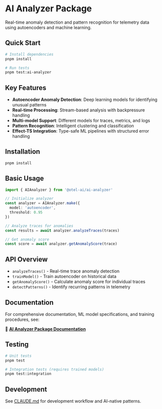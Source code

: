 # AI Analyzer Package

Real-time anomaly detection and pattern recognition for telemetry data using autoencoders and machine learning.

## Quick Start

```bash
# Install dependencies
pnpm install

# Run tests
pnpm test:ai-analyzer
```

## Key Features

- **Autoencoder Anomaly Detection**: Deep learning models for identifying unusual patterns
- **Real-time Processing**: Stream-based analysis with backpressure handling
- **Multi-model Support**: Different models for traces, metrics, and logs
- **Pattern Recognition**: Intelligent clustering and classification
- **Effect-TS Integration**: Type-safe ML pipelines with structured error handling

## Installation

```bash
pnpm install
```

## Basic Usage

```typescript
import { AIAnalyzer } from '@otel-ai/ai-analyzer'

// Initialize analyzer
const analyzer = AIAnalyzer.make({
  model: 'autoencoder',
  threshold: 0.95
})

// Analyze traces for anomalies
const results = await analyzer.analyzeTraces(traces)

// Get anomaly score
const score = await analyzer.getAnomalyScore(trace)
```

## API Overview

- `analyzeTraces()` - Real-time trace anomaly detection
- `trainModel()` - Train autoencoder on historical data
- `getAnomalyScore()` - Calculate anomaly score for individual traces
- `detectPatterns()` - Identify recurring patterns in telemetry

## Documentation

For comprehensive documentation, ML model specifications, and training procedures, see:

📖 **[AI Analyzer Package Documentation](../../notes/packages/ai-analyzer/package.md)**

## Testing

```bash
# Unit tests
pnpm test

# Integration tests (requires trained models)
pnpm test:integration
```

## Development

See [CLAUDE.md](../../CLAUDE.md) for development workflow and AI-native patterns.